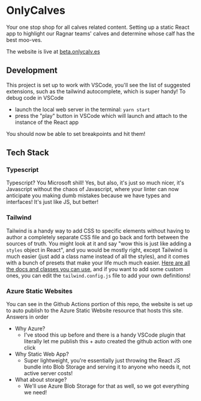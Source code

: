# OnlyCalves

Your one stop shop for all calves related content. Setting up a static React app to highlight our Ragnar teams' calves and determine whose calf has the best moo-ves.

The website is live at [beta.onlycalv.es](beta.onlycalv.es)

## Development

This project is set up to work with VSCode, you'll see the list of suggested extensions, such as the tailwind autocomplete, which is super handy! To debug code in VSCode

- launch the local web server in the terminal: `yarn start`
- press the "play" button in VSCode which will launch and attach to the instance of the React app

You should now be able to set breakpoints and hit them!

## Tech Stack

### Typescript

Typescript? You Microsoft shill! Yes, but also, it's just so much nicer, it's Javascript without the chaos of Javascript, where your linter can now anticipate you making dumb mistakes because we have types and interfaces! It's just like JS, but better!

### Tailwind

Tailwind is a handy way to add CSS to specific elements without having to author a completely separate CSS file and go back and forth between the sources of truth. You might look at it and say "wow this is just like adding a `styles` object in React", and you would be mostly right, except Tailwind is much easier (just add a class name instead of all the styles), and it comes with a bunch of presets that make your life much much easier. [Here are all the docs and classes you can use](https://tailwindcss.com/docs/installation), and if you want to add some custom ones, you can edit the `tailwind.config.js` file to add your own definitions!

### Azure Static Websites

You can see in the Github Actions portion of this repo, the website is set up to auto publish to the Azure Static Website resource that hosts this site. Answers in order

- Why Azure?
  - I've stood this up before and there is a handy VSCode plugin that literally let me publish this + auto created the github action with one click
- Why Static Web App?
  - Super lightweight, you're essentially just throwing the React JS bundle into Blob Storage and serving it to anyone who needs it, not active server costs!
- What about storage?
  - We'll use Azure Blob Storage for that as well, so we got everything we need!
